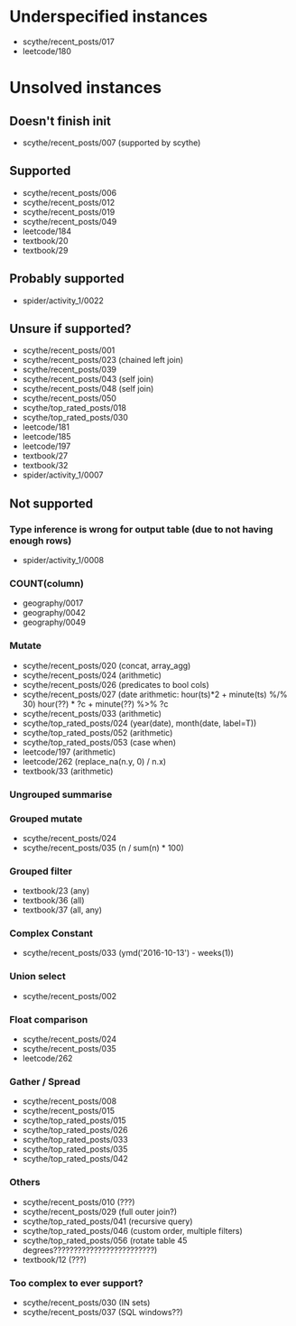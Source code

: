 # Underspecified instances
- scythe/recent_posts/017
- leetcode/180

# Unsolved instances

## Doesn't finish init
- scythe/recent_posts/007 (supported by scythe)

## Supported
- scythe/recent_posts/006
- scythe/recent_posts/012
- scythe/recent_posts/019
- scythe/recent_posts/049
- leetcode/184
- textbook/20
- textbook/29

## Probably supported
- spider/activity_1/0022

## Unsure if supported?
- scythe/recent_posts/001
- scythe/recent_posts/023 (chained left join)
- scythe/recent_posts/039
- scythe/recent_posts/043 (self join)
- scythe/recent_posts/048 (self join)
- scythe/recent_posts/050
- scythe/top_rated_posts/018
- scythe/top_rated_posts/030
- leetcode/181
- leetcode/185
- leetcode/197
- textbook/27
- textbook/32
- spider/activity_1/0007

## Not supported

### Type inference is wrong for output table (due to not having enough rows)
- spider/activity_1/0008

### COUNT(column)
- geography/0017
- geography/0042
- geography/0049

### Mutate
- scythe/recent_posts/020 (concat, array_agg)
- scythe/recent_posts/024 (arithmetic)
- scythe/recent_posts/026 (predicates to bool cols)
- scythe/recent_posts/027 (date arithmetic: hour(ts)*2 + minute(ts) %/% 30)           hour(??) * ?c + minute(??) %>% ?c
- scythe/recent_posts/033 (arithmetic)
- scythe/top_rated_posts/024 (year(date), month(date, label=T))
- scythe/top_rated_posts/052 (arithmetic)
- scythe/top_rated_posts/053 (case when)
- leetcode/197 (arithmetic)
- leetcode/262 (replace_na(n.y, 0) / n.x)
- textbook/33 (arithmetic)

### Ungrouped summarise

### Grouped mutate
- scythe/recent_posts/024
- scythe/recent_posts/035 (n / sum(n) * 100)

### Grouped filter
- textbook/23 (any)
- textbook/36 (all)
- textbook/37 (all, any)

### Complex Constant
- scythe/recent_posts/033 (ymd('2016-10-13') - weeks(1))

### Union select
- scythe/recent_posts/002

### Float comparison
- scythe/recent_posts/024
- scythe/recent_posts/035
- leetcode/262

### Gather / Spread
- scythe/recent_posts/008
- scythe/recent_posts/015
- scythe/top_rated_posts/015
- scythe/top_rated_posts/026
- scythe/top_rated_posts/033
- scythe/top_rated_posts/035
- scythe/top_rated_posts/042

### Others
- scythe/recent_posts/010 (???)
- scythe/recent_posts/029 (full outer join?)
- scythe/top_rated_posts/041 (recursive query)
- scythe/top_rated_posts/046 (custom order, multiple filters)
- scythe/top_rated_posts/056 (rotate table 45 degrees?????????????????????????)
- textbook/12 (???)

### Too complex to ever support?
- scythe/recent_posts/030 (IN sets)
- scythe/recent_posts/037 (SQL windows??)